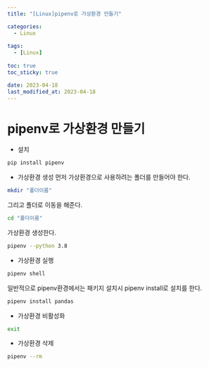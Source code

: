 ```yaml
---
title: "[Linux]pipenv로 가상환경 만들기"

categories: 
  - Linux
  
tags:
  - [Linux]
  
toc: true
toc_sticky: true

date: 2023-04-18
last_modified_at: 2023-04-18
---
```


# pipenv로 가상환경 만들기

- 설치
```bash
pip install pipenv
```

- 가상환경 생성
먼저 가상환경으로 사용하려는 폴더를 만들어야 한다.
```bash
mkdir "폴더이름"
```
그리고 폴더로 이동을 해준다.
```bash
cd "폴더이름"
```
가상환경 생성한다.
```bash
pipenv --python 3.8
```

- 가상환경 실행
```bash
pipenv shell
```
일반적으로 pipenv환경에서는 패키지 설치시 pipenv install로 설치를 한다.
```bash
pipenv install pandas
```

- 가상환경 비활성화
```bash
exit
```

- 가상환경 삭제
```bash
pipenv --rm
```
